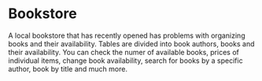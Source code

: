 # Bookstore


A local bookstore that has recently opened has problems with organizing books and their availability.
Tables are divided into book authors, books and their availability. You can check the numer of 
available books, prices of individual items, change book availability, search for books by 
a specific author, book by title and much more.
